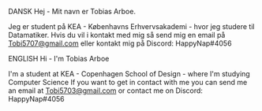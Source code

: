 DANSK
Hej - Mit navn er Tobias Arboe. 

Jeg er student på KEA - Københavns Erhvervsakademi - hvor jeg studere til Datamatiker.
Hvis du vil i kontakt med mig så send mig en email på Tobi5707@gmail.com eller kontakt mig på Discord: HappyNap#4056


ENGLISH
Hi - I'm Tobias Arboe

I'm a student at KEA - Copenhagen School of Design - where I'm studying Computer Science
If you want to get in contact with me you can send me an email at Tobi5703@gmail.com or contact me on Discord: HappyNap#4056

